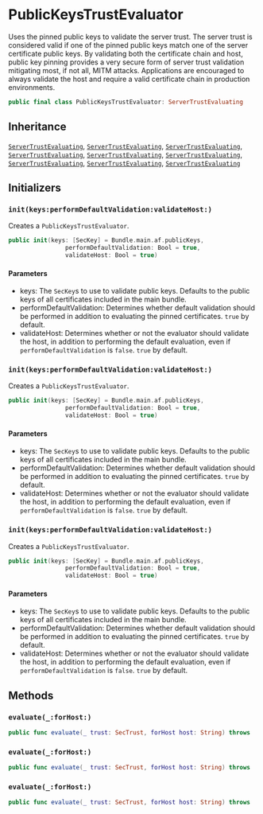 # PublicKeysTrustEvaluator

Uses the pinned public keys to validate the server trust. The server trust is considered valid if one of the pinned
public keys match one of the server certificate public keys. By validating both the certificate chain and host,
public key pinning provides a very secure form of server trust validation mitigating most, if not all, MITM attacks.
Applications are encouraged to always validate the host and require a valid certificate chain in production
environments.

``` swift
public final class PublicKeysTrustEvaluator: ServerTrustEvaluating 
```

## Inheritance

[`ServerTrustEvaluating`](/ServerTrustEvaluating), [`ServerTrustEvaluating`](/ServerTrustEvaluating), [`ServerTrustEvaluating`](/ServerTrustEvaluating), [`ServerTrustEvaluating`](/ServerTrustEvaluating), [`ServerTrustEvaluating`](/ServerTrustEvaluating), [`ServerTrustEvaluating`](/ServerTrustEvaluating), [`ServerTrustEvaluating`](/ServerTrustEvaluating), [`ServerTrustEvaluating`](/ServerTrustEvaluating), [`ServerTrustEvaluating`](/ServerTrustEvaluating)

## Initializers

### `init(keys:performDefaultValidation:validateHost:)`

Creates a `PublicKeysTrustEvaluator`.

``` swift
public init(keys: [SecKey] = Bundle.main.af.publicKeys,
                performDefaultValidation: Bool = true,
                validateHost: Bool = true) 
```

> 

#### Parameters

  - keys: The `SecKey`s to use to validate public keys. Defaults to the public keys of all certificates included in the main bundle.
  - performDefaultValidation: Determines whether default validation should be performed in addition to evaluating the pinned certificates. `true` by default.
  - validateHost: Determines whether or not the evaluator should validate the host, in addition to performing the default evaluation, even if `performDefaultValidation` is `false`. `true` by default.

### `init(keys:performDefaultValidation:validateHost:)`

Creates a `PublicKeysTrustEvaluator`.

``` swift
public init(keys: [SecKey] = Bundle.main.af.publicKeys,
                performDefaultValidation: Bool = true,
                validateHost: Bool = true) 
```

> 

#### Parameters

  - keys: The `SecKey`s to use to validate public keys. Defaults to the public keys of all certificates included in the main bundle.
  - performDefaultValidation: Determines whether default validation should be performed in addition to evaluating the pinned certificates. `true` by default.
  - validateHost: Determines whether or not the evaluator should validate the host, in addition to performing the default evaluation, even if `performDefaultValidation` is `false`. `true` by default.

### `init(keys:performDefaultValidation:validateHost:)`

Creates a `PublicKeysTrustEvaluator`.

``` swift
public init(keys: [SecKey] = Bundle.main.af.publicKeys,
                performDefaultValidation: Bool = true,
                validateHost: Bool = true) 
```

> 

#### Parameters

  - keys: The `SecKey`s to use to validate public keys. Defaults to the public keys of all certificates included in the main bundle.
  - performDefaultValidation: Determines whether default validation should be performed in addition to evaluating the pinned certificates. `true` by default.
  - validateHost: Determines whether or not the evaluator should validate the host, in addition to performing the default evaluation, even if `performDefaultValidation` is `false`. `true` by default.

## Methods

### `evaluate(_:forHost:)`

``` swift
public func evaluate(_ trust: SecTrust, forHost host: String) throws 
```

### `evaluate(_:forHost:)`

``` swift
public func evaluate(_ trust: SecTrust, forHost host: String) throws 
```

### `evaluate(_:forHost:)`

``` swift
public func evaluate(_ trust: SecTrust, forHost host: String) throws 
```
